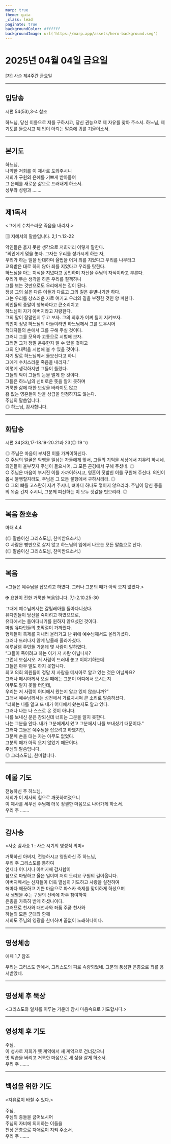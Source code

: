 ```yaml
---
marp: true
theme: gaia
_class: lead
paginate: true
backgroundColor: #ffffff
backgroundImage: url('https://marp.app/assets/hero-background.svg')
---
```


# 2025년 04월 04일 금요일

[자] 사순 제4주간 금요일  




---

## 입당송

시편 54(53),3-4 참조

하느님, 당신 이름으로 저를 구하시고, 당신 권능으로 제 자유를 찾아 주소서. 하느님, 제 기도를 들으시고 제 입이 아뢰는 말씀에 귀를 기울이소서.  
  


---

## 본기도

하느님,  
나약한 저희를 이 제사로 도와주시니  
저희가 구원의 은혜를 기쁘게 받아들여  
그 은혜를 새로운 삶으로 드러내게 하소서.  
성부와 성령과 …….  
  


---

## 제1독서

<그에게 수치스러운 죽음을 내리자.>

▥ 지혜서의 말씀입니다. 2,1ㄱ.12-22

악인들은 옳지 못한 생각으로 저희끼리 이렇게 말한다.  
“의인에게 덫을 놓자. 그자는 우리를 성가시게 하는 자,  
우리가 하는 일을 반대하며 율법을 어겨 죄를 지었다고 우리를 나무라고  
교육받은 대로 하지 않아 죄를 지었다고 우리를 탓한다.  
하느님을 아는 지식을 지녔다고 공언하며 자신을 주님의 자식이라고 부른다.  
우리가 무슨 생각을 하든 우리를 질책하니  
그를 보는 것만으로도 우리에게는 짐이 된다.  
정녕 그의 삶은 다른 이들과 다르고 그의 길은 유별나기만 하다.  
그는 우리를 상스러운 자로 여기고 우리의 길을 부정한 것인 양 피한다.  
의인들의 종말이 행복하다고 큰소리치고  
하느님이 자기 아버지라고 자랑한다.  
그의 말이 정말인지 두고 보자. 그의 최후가 어찌 될지 지켜보자.  
의인이 정녕 하느님의 아들이라면 하느님께서 그를 도우시어  
적대자들의 손에서 그를 구해 주실 것이다.  
그러니 그를 모욕과 고통으로 시험해 보자.  
그러면 그가 정말 온유한지 알 수 있을 것이고  
그의 인내력을 시험해 볼 수 있을 것이다.  
자기 말로 하느님께서 돌보신다고 하니  
그에게 수치스러운 죽음을 내리자.”  
이렇게 생각하지만 그들이 틀렸다.  
그들의 악이 그들의 눈을 멀게 한 것이다.  
그들은 하느님의 신비로운 뜻을 알지 못하며  
거룩한 삶에 대한 보상을 바라지도 않고  
흠 없는 영혼들이 받을 상급을 인정하지도 않는다.  
주님의 말씀입니다.  
◎ 하느님, 감사합니다.  
  


---

## 화답송

시편 34(33),17-18.19-20.21과 23(◎ 19ㄱ)

◎ 주님은 마음이 부서진 이를 가까이하신다.  
○ 주님의 얼굴은 악행을 일삼는 자들에게 맞서, 그들의 기억을 세상에서 지우려 하시네. 의인들이 울부짖자 주님이 들으시어, 그 모든 곤경에서 구해 주셨네. ◎  
○ 주님은 마음이 부서진 이를 가까이하시고, 영혼이 짓밟힌 이를 구원해 주신다. 의인이 몹시 불행할지라도, 주님은 그 모든 불행에서 구하시리라. ◎  
○ 그의 뼈를 고스란히 지켜 주시니, 뼈마디 하나도 꺾이지 않으리라. 주님이 당신 종들의 목숨 건져 주시니, 그분께 피신하는 이 모두 죗값을 벗으리라. ◎  
  


---

## 복음 환호송

마태 4,4

(◎ 말씀이신 그리스도님, 찬미받으소서.)  
○ 사람은 빵만으로 살지 않고 하느님의 입에서 나오는 모든 말씀으로 산다.  
(◎ 말씀이신 그리스도님, 찬미받으소서.)  
  


---

## 복음

<그들은 예수님을 잡으려고 하였다. 그러나 그분의 때가 아직 오지 않았다.>

✠ 요한이 전한 거룩한 복음입니다. 7,1-2.10.25-30

그때에 예수님께서는 갈릴래아를 돌아다니셨다.  
유다인들이 당신을 죽이려고 하였으므로,  
유다에서는 돌아다니기를 원하지 않으셨던 것이다.  
마침 유다인들의 초막절이 가까웠다.  
형제들이 축제를 지내러 올라가고 난 뒤에 예수님께서도 올라가셨다.  
그러나 드러나지 않게 남몰래 올라가셨다.  
예루살렘 주민들 가운데 몇 사람이 말하였다.  
“그들이 죽이려고 하는 이가 저 사람 아닙니까?  
그런데 보십시오. 저 사람이 드러내 놓고 이야기하는데  
그들은 아무 말도 하지 못합니다.  
최고 의회 의원들이 정말 저 사람을 메시아로 알고 있는 것은 아닐까요?  
그러나 메시아께서 오실 때에는 그분이 어디에서 오시는지  
아무도 알지 못할 터인데,  
우리는 저 사람이 어디에서 왔는지 알고 있지 않습니까?”  
그래서 예수님께서는 성전에서 가르치시며 큰 소리로 말씀하셨다.  
“너희는 나를 알고 또 내가 어디에서 왔는지도 알고 있다.  
그러나 나는 나 스스로 온 것이 아니다.  
나를 보내신 분은 참되신데 너희는 그분을 알지 못한다.  
나는 그분을 안다. 내가 그분에게서 왔고 그분께서 나를 보내셨기 때문이다.”  
그러자 그들은 예수님을 잡으려고 하였지만,  
그분께 손을 대는 자는 아무도 없었다.  
그분의 때가 아직 오지 않았기 때문이다.  
주님의 말씀입니다.  
◎ 그리스도님, 찬미합니다.  
  


---

## 예물 기도

전능하신 주 하느님,  
저희가 이 제사의 힘으로 깨끗하여졌으니  
이 제사를 세우신 주님께 더욱 정결한 마음으로 나아가게 하소서.  
우리 주 …….  
  


---

## 감사송

<사순 감사송 1 : 사순 시기의 영성적 의미>

거룩하신 아버지, 전능하시고 영원하신 주 하느님,  
우리 주 그리스도를 통하여  
언제나 어디서나 아버지께 감사함이  
참으로 마땅하고 옳은 일이며 저희 도리요 구원의 길이옵니다.  
아버지께서는 신자들이 더욱 열심히 기도하고 사랑을 실천하여  
해마다 깨끗하고 기쁜 마음으로 파스카 축제를 맞이하게 하셨으며  
새 생명을 주는 구원의 신비에 자주 참여하여  
은총을 가득히 받게 하셨나이다.  
그러므로 천사와 대천사와 좌품 주품 천사와  
하늘의 모든 군대와 함께  
저희도 주님의 영광을 찬미하며 끝없이 노래하나이다.  
  


---

## 영성체송

에페 1,7 참조

우리는 그리스도 안에서, 그리스도의 피로 속량되었네. 그분의 풍성한 은총으로 죄를 용서받았네.  
  


---

## 영성체 후 묵상

<그리스도와 일치를 이루는 가운데 잠시 마음속으로 기도합시다.>  


---

## 영성체 후 기도

주님,  
이 성사로 저희가 옛 계약에서 새 계약으로 건너갔으니  
옛 악습을 버리고 거룩한 마음으로 새 삶을 살게 하소서.  
우리 주 …….  
  


---

## 백성을 위한 기도

<자유로이 바칠 수 있다.>

주님,  
주님의 종들을 굽어보시어  
주님의 자비에 의지하는 이들을  
천상 은총으로 자애로이 지켜 주소서.  
우리 주 …….